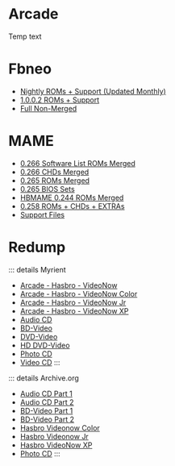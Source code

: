 # Arcade

Temp text

# Fbneo

- [Nightly ROMs + Support (Updated Monthly)](https://archive.org/download/2020_01_06_fbn/)
- [1.0.0.2 ROMs + Support](https://archive.org/download/fbneo/)
- [Full Non-Merged](https://archive.org/download/fbnarcade-fullnonmerged/arcade/)

# MAME

- [0.266 Software List ROMs Merged](https://archive.org/download/mame-sl/mame-sl/)
- [0.266 CHDs Merged](https://archive.org/download/MAME_0.225_CHDs_merged)
- [0.265 ROMs Merged](https://archive.org/download/mame-merged/mame-merged/)
- [0.265 BIOS Sets](https://archive.org/download/mame-merged/BIOS/)
- [HBMAME 0.244 ROMs Merged](https://archive.org/download/hbmame_0244_roms)
- [0.258 ROMs + CHDs + EXTRAs](https://archive.org/details/mame-chds-roms-extras-complete)
- [Support Files](https://archive.org/download/mame-support/Support/)

# Redump

::: details Myrient

- [Arcade - Hasbro - VideoNow](https://myrient.erista.me/files/Redump/Arcade%20-%20Hasbro%20-%20VideoNow/)
- [Arcade - Hasbro - VideoNow Color](https://myrient.erista.me/files/Redump/Arcade%20-%20Hasbro%20-%20VideoNow%20Color/)
- [Arcade - Hasbro - VideoNow Jr](https://myrient.erista.me/files/Redump/Arcade%20-%20Hasbro%20-%20VideoNow%20Jr/)
- [Arcade - Hasbro - VideoNow XP](https://myrient.erista.me/files/Redump/Arcade%20-%20Hasbro%20-%20VideoNow%20XP/)
- [Audio CD](https://myrient.erista.me/files/Redump/Audio%20CD/)
- [BD-Video](https://myrient.erista.me/files/Redump/BD-Video/)
- [DVD-Video](https://myrient.erista.me/files/Redump/DVD-Video/)
- [HD DVD-Video](https://myrient.erista.me/files/Redump/HD%20DVD-Video/)
- [Photo CD](https://myrient.erista.me/files/Redump/Photo%20CD/)
- [Video CD](https://myrient.erista.me/files/Redump/Video%20CD/)
  :::

::: details Archive.org

- [Audio CD Part 1](https://archive.org/download/audio_cd_part1)
- [Audio CD Part 2](https://archive.org/download/audio_cd_part2)
- [BD-Video Part 1](https://archive.org/download/bd-video_part1)
- [BD-Video Part 2](https://archive.org/download/bd-video_part2)
- [Hasbro Videonow Color](https://archive.org/download/hasbro_videonow_color)
- [Hasbro Videonow Jr](https://archive.org/download/hasbro_videonow_jr)
- [Hasbro VideoNow XP](https://archive.org/download/hasbro_videonow_xp)
- [Photo CD](https://archive.org/download/redump.photo.revival)
  :::
